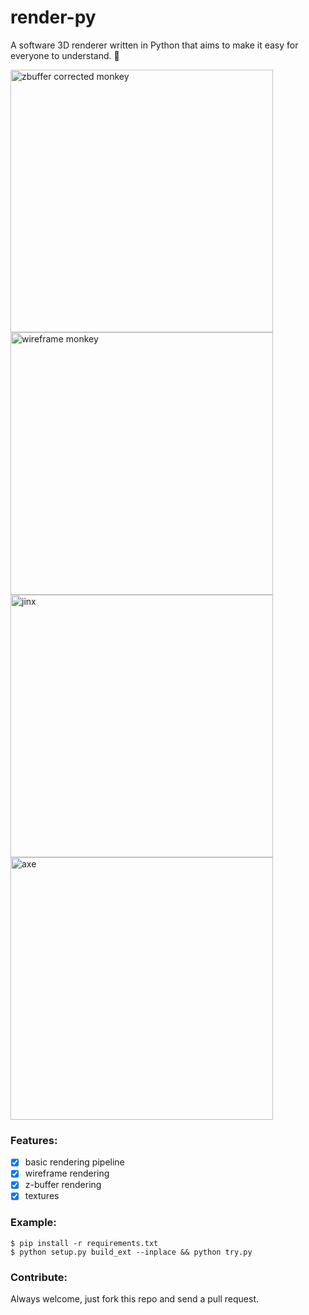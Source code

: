 # render-py

A software 3D renderer written in Python that aims to make it easy for everyone to understand. 🍭

<img alt="zbuffer corrected monkey" src="./res/monkey_zbuffer.png" alt="monkey" width="420"> <img src="./res/monkey_wireframe.png" alt="wireframe monkey" width="420">
<img src="./res/jinx.png" alt="jinx" width="420"> <img src="./res/axe.png" alt="axe" width="420">

### Features:

- [x] basic rendering pipeline
- [x] wireframe rendering
- [x] z-buffer rendering
- [x] textures

### Example:

```
$ pip install -r requirements.txt
$ python setup.py build_ext --inplace && python try.py
```

### Contribute:

Always welcome, just fork this repo and send a pull request.
